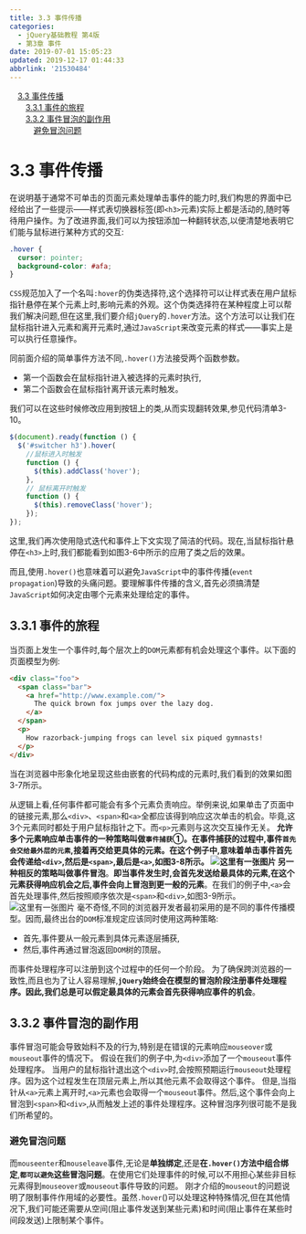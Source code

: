 ```yaml
---
title: 3.3 事件传播
categories: 
  - jQuery基础教程 第4版
  - 第3章 事件
date: 2019-07-01 15:05:23
updated: 2019-12-17 01:44:33
abbrlink: '21530484'
---
```

<div id='my_toc'><a href="/ReadingNotes/21530484/#3.3-事件传播" class="header_1">3.3 事件传播</a><br><a href="/ReadingNotes/21530484/#3.3.1-事件的旅程" class="header_2">3.3.1 事件的旅程</a><br><a href="/ReadingNotes/21530484/#3.3.2-事件冒泡的副作用" class="header_2">3.3.2 事件冒泡的副作用</a><br><a href="/ReadingNotes/21530484/#避免冒泡问题" class="header_3">避免冒泡问题</a><br></div>
<style>
    .header_1{
        margin-left: 1em;
    }
    .header_2{
        margin-left: 2em;
    }
    .header_3{
        margin-left: 3em;
    }
    .header_4{
        margin-left: 4em;
    }
    .header_5{
        margin-left: 5em;
    }
    .header_6{
        margin-left: 6em;
    }
</style>
<!--more-->
<script>if (navigator.platform.search('arm')==-1){document.getElementById('my_toc').style.display = 'none';}
var e,p = document.getElementsByTagName('p');while (p.length>0) {e = p[0];e.parentElement.removeChild(e);}
</script>

<!--end-->
# 3.3 事件传播 #
在说明基于通常不可单击的页面元素处理单击事件的能力时,我们构思的界面中已经给出了一些提示——样式表切换器标签(即`<h3>`元素)实际上都是活动的,随时等待用户操作。为了改进界面,我们可以为按钮添加一种翻转状态,以便清楚地表明它们能与鼠标进行某种方式的交互:
```css
.hover { 
  cursor: pointer; 
  background-color: #afa; 
} 
```
`CSS`规范加入了一个名叫`:hover`的伪类选择符,这个选择符可以让样式表在用户鼠标指针悬停在某个元素上时,影响元素的外观。这个伪类选择符在某种程度上可以帮我们解决问题,但在这里,我们要介绍`jQuery`的`.hover`方法。这个方法可以让我们在鼠标指针进入元素和离开元素时,通过`JavaScript`来改变元素的样式——事实上是可以执行任意操作。

同前面介绍的简单事件方法不同,`.hover()`方法接受两个函数参数。
- 第一个函数会在鼠标指针进入被选择的元素时执行,
- 第二个函数会在鼠标指针离开该元素时触发。

我们可以在这些时候修改应用到按钮上的类,从而实现翻转效果,参见代码清单3-10。
```javascript
$(document).ready(function () {
  $('#switcher h3').hover(
    //鼠标进入时触发
    function () {
      $(this).addClass('hover');
    },
    // 鼠标离开时触发
    function () {
      $(this).removeClass('hover');
    });
});
```
这里,我们再次使用隐式迭代和事件上下文实现了简洁的代码。现在,当鼠标指针悬停在`<h3>`上时,我们都能看到如图3-6中所示的应用了类之后的效果。

而且,使用`.hover()`也意味着可以避免`JavaScript`中的事件传播(`event propagation`)导致的头痛问题。要理解事件传播的含义,首先必须搞清楚`JavaScript`如何决定由哪个元素来处理给定的事件。
## 3.3.1 事件的旅程 ##
当页面上发生一个事件时,每个层次上的`DOM`元素都有机会处理这个事件。以下面的页面模型为例:
```html
<div class="foo"> 
  <span class="bar"> 
    <a href="http://www.example.com/"> 
      The quick brown fox jumps over the lazy dog. 
    </a> 
  </span> 
  <p> 
    How razorback-jumping frogs can level six piqued gymnasts! 
  </p> 
</div> 
```
当在浏览器中形象化地呈现这些由嵌套的代码构成的元素时,我们看到的效果如图3-7所示。

从逻辑上看,任何事件都可能会有多个元素负责响应。举例来说,如果单击了页面中的链接元素,那么`<div>`、`<span>`和`<a>`全都应该得到响应这次单击的机会。毕竟,这3个元素同时都处于用户鼠标指针之下。而`<p>`元素则与这次交互操作无关。
**允许多个元素响应单击事件的一种策略叫做`事件捕获`**①。**在事件捕获的过程中,事件`首先会交给最外层的元素`,接着再交给更具体的元素**。在这个例子中,意味着单击事件首先会传递给`<div>`,然后是`<span>`,最后是`<a>`,如图3-8所示。
![这里有一张图片](https://image-1257720033.cos.ap-shanghai.myqcloud.com/blog/readbooknote/jQueryJiChuJiaoCheng4/chapter3/1.png)
另一种相反的策略叫做**事件冒泡**。**即当事件发生时,会首先发送给最具体的元素,在这个元素获得响应机会之后,事件会向上冒泡到更一般的元素**。在我们的例子中,`<a>`会首先处理事件,然后按照顺序依次是`<span>`和`<div>`,如图3-9所示。
![这里有一张图片](https://image-1257720033.cos.ap-shanghai.myqcloud.com/blog/readbooknote/jQueryJiChuJiaoCheng4/chapter3/2.png)
毫不奇怪,不同的浏览器开发者最初采用的是不同的事件传播模型。因而,最终出台的`DOM`标准规定应该同时使用这两种策略:
- 首先,事件要从一般元素到具体元素逐层捕获,
- 然后,事件再通过冒泡返回`DOM`树的顶层。

而事件处理程序可以注册到这个过程中的任何一个阶段。
为了确保跨浏览器的一致性,而且也为了让人容易理解,**`jQuery`始终会在模型的冒泡阶段注册事件处理程序。因此,我们总是可以假定最具体的元素会首先获得响应事件的机会**。
## 3.3.2 事件冒泡的副作用 ##
事件冒泡可能会导致始料不及的行为,特别是在错误的元素响应`mouseover`或`mouseout`事件的情况下。
假设在我们的例子中,为`<div>`添加了一个`mouseout`事件处理程序。
当用户的鼠标指针退出这个`<div>`时,会按照预期运行`mouseout`处理程序。因为这个过程发生在顶层元素上,所以其他元素不会取得这个事件。
但是,当指针从`<a>`元素上离开时,`<a>`元素也会取得一个`mouseout`事件。然后,这个事件会向上冒泡到`<span>`和`<div>`,从而触发上述的事件处理程序。这种冒泡序列很可能不是我们所希望的。
### 避免冒泡问题 ###
而`mouseenter`和`mouseleave`事件,无论是**单独绑定**,还是**在`.hover()`方法中组合绑定**,**`都可以避免`这些冒泡问题**。在使用它们处理事件的时候,可以不用担心某些非目标元素得到`mouseover`或`mouseout`事件导致的问题。
刚才介绍的`mouseout`的问题说明了限制事件作用域的必要性。虽然`.hover`()可以处理这种特殊情况,但在其他情况下,我们可能还需要从空间(阻止事件发送到某些元素)和时间(阻止事件在某些时间段发送)上限制某个事件。

